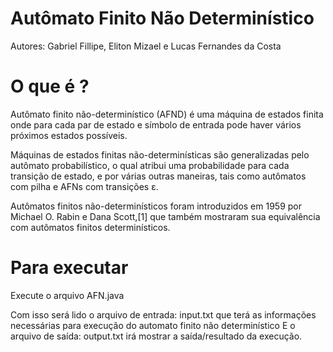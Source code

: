 # Autômato Finito Não Determinístico

Autores: Gabriel Fillipe, Eliton Mizael e Lucas Fernandes da Costa

# O que é ?
  Autômato finito não-determinístico (AFND) é uma máquina de estados finita onde 
para cada par de estado e símbolo de entrada pode haver vários próximos estados possíveis.
 
  Máquinas de estados finitas não-determinísticas são generalizadas pelo autômato probabilístico, o qual atribui uma probabilidade para cada transição de estado, e por várias outras maneiras, tais como autômatos com pilha e AFNs com transições ε.

  Autômatos finitos não-determinísticos foram introduzidos em 1959 por Michael O. Rabin e Dana Scott,[1] que também mostraram sua equivalência com autômatos finitos determinísticos.
 
# Para executar

Execute o arquivo AFN.java

Com isso será lido o arquivo de entrada: input.txt que terá as informações necessárias para execução do automato finito não determinístico
E o arquivo de saída: output.txt irá mostrar a saída/resultado da execução.

